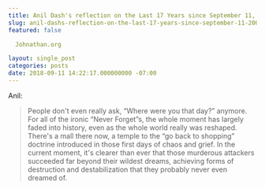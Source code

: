 ```yaml
---
title: Anil Dash's reflection on the Last 17 Years since September 11, 2001
slug: anil-dashs-reflection-on-the-last-17-years-since-september-11-2001
featured: false

  Johnathan.org

layout: single_post
categories: posts
date: 2018-09-11 14:22:17.000000000 -07:00
---
```


Anil:

> People don't even really ask, “Where were you that day?” anymore. For all of the ironic “Never Forget”s, the whole moment has largely faded into history, even as the whole world really was reshaped. There's a mall there now, a temple to the “go back to shopping” doctrine introduced in those first days of chaos and grief. In the current moment, it's clearer than ever that those murderous attackers succeeded far beyond their wildest dreams, achieving forms of destruction and destabilization that they probably never even dreamed of.

